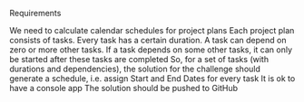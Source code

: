 
Requirements

We need to calculate calendar schedules for project plans
Each project plan consists of tasks. Every task has a certain duration.
A task can depend on zero or more other tasks. If a task depends on some other tasks, it can only be started after these tasks are completed
So, for a set of tasks (with durations and dependencies), the solution for the challenge should generate a schedule, i.e. assign Start and End Dates for every task
It is ok to have a console app
The solution should be pushed to GitHub